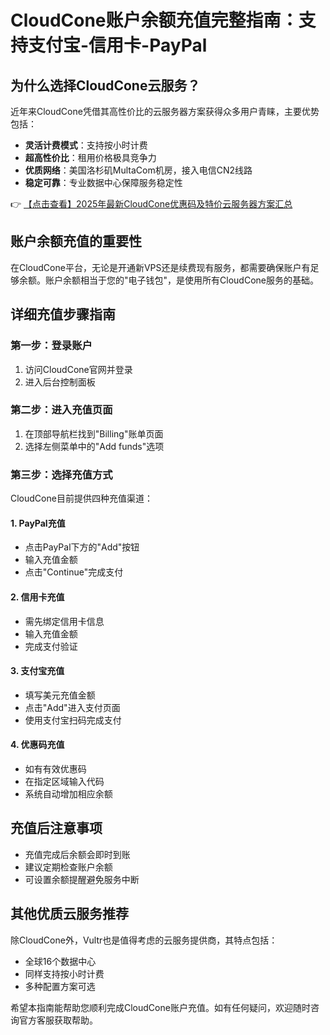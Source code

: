 # CloudCone账户余额充值完整指南：支持支付宝-信用卡-PayPal

## 为什么选择CloudCone云服务？

近年来CloudCone凭借其高性价比的云服务器方案获得众多用户青睐，主要优势包括：

- **灵活计费模式**：支持按小时计费
- **超高性价比**：租用价格极具竞争力
- **优质网络**：美国洛杉矶MultaCom机房，接入电信CN2线路
- **稳定可靠**：专业数据中心保障服务稳定性

👉 [【点击查看】2025年最新CloudCone优惠码及特价云服务器方案汇总](https://bit.ly/Cloudcone)

## 账户余额充值的重要性

在CloudCone平台，无论是开通新VPS还是续费现有服务，都需要确保账户有足够余额。账户余额相当于您的"电子钱包"，是使用所有CloudCone服务的基础。

## 详细充值步骤指南

### 第一步：登录账户
1. 访问CloudCone官网并登录
2. 进入后台控制面板

### 第二步：进入充值页面
1. 在顶部导航栏找到"Billing"账单页面
2. 选择左侧菜单中的"Add funds"选项

### 第三步：选择充值方式
CloudCone目前提供四种充值渠道：

#### 1. PayPal充值
- 点击PayPal下方的"Add"按钮
- 输入充值金额
- 点击"Continue"完成支付

#### 2. 信用卡充值
- 需先绑定信用卡信息
- 输入充值金额
- 完成支付验证

#### 3. 支付宝充值
- 填写美元充值金额
- 点击"Add"进入支付页面
- 使用支付宝扫码完成支付

#### 4. 优惠码充值
- 如有有效优惠码
- 在指定区域输入代码
- 系统自动增加相应余额

## 充值后注意事项
- 充值完成后余额会即时到账
- 建议定期检查账户余额
- 可设置余额提醒避免服务中断

## 其他优质云服务推荐
除CloudCone外，Vultr也是值得考虑的云服务提供商，其特点包括：
- 全球16个数据中心
- 同样支持按小时计费
- 多种配置方案可选

希望本指南能帮助您顺利完成CloudCone账户充值。如有任何疑问，欢迎随时咨询官方客服获取帮助。
